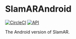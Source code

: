 # SlamARAndroid

[![CircleCI](https://circleci.com/gh/cgnerds/SlamARAndroid.svg?style=svg)](https://circleci.com/gh/cgnerds/SlamARAndroid)
[![API](https://img.shields.io/badge/API-23%2B-brightgreen.svg?style=flat)](https://android-arsenal.com/api?level=23)

The Android version of SlamAR.
